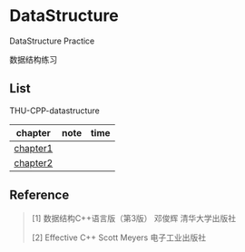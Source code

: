 # DataStructure

DataStructure Practice

数据结构练习

## List

THU-CPP-datastructure

|chapter|note|time|
|:-:|:-:|:-:|
|[chapter1]()|||
|[chapter2]()|||

## Reference

> [1] 数据结构C++语言版（第3版） 邓俊辉 清华大学出版社
>
> [2] Effective C++ Scott Meyers 电子工业出版社
>
